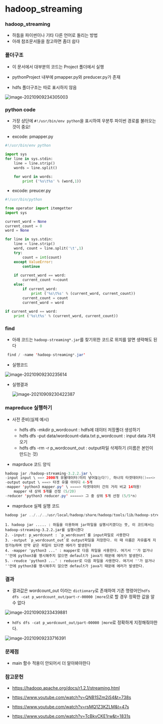 # hadoop_streaming

### hadoop_streaming

- 하둡을 파이썬이나 기타 다른 언어로 돌리는 방법
- 아래 참조문서들을 참고하면 좀더 쉽다



### 폴더구조

- 이 문서에서 대부분의 코드는 Project 폴더에서 실행

- pythonProject 내부에 pmapper.py와 preducer.py가 존재
- hdfs 폴더구조는 따로 표시하지 않음

![image-20210909234305003](C:\Users\multicampus\AppData\Roaming\Typora\typora-user-images\image-20210909234305003.png)



### python code

- 가장 상단에 `#!/usr/bin/env python`을 표시하여 우분투 파이썬 경로를 불러오는 것이 중요!

- excode:  pmapper.py

```python
#!/usr/bin/env python

import sys
for line in sys.stdin:
	line = line.strip()
	words = line.split()
	
	for word in words:
		print ('%s\t%s' % (word,1))

```

- excode: preucer.py

```python
#!/usr/bin/python

from operator import itemgetter
import sys

current_word = None
current_count = 0
word = None

for line in sys.stdin:
	line = line.strip()
	word, count = line.split('\t',1)
	try:
		count = int(count)
	except ValueError:
		continue
		
	if current_word == word:
		current_count +=count
	else:
		if current_word:
			print ('%s\t%s' % (current_word, current_count))
		current_count = count
		current_word = word
		
if current_word == word:
	print ('%s\t%s' % (current_word, current_count))
```



### find

- 아래 코드는 `hadoop-streaming*.jar`를 찾기위한 코드로 위치를 알면 생략해도 된다

```java
 find / -name 'hadoop-streaming*.jar'
```

- 실행코드

![image-20210909230235614](C:\Users\multicampus\AppData\Roaming\Typora\typora-user-images\image-20210909230235614.png)

- 실행결과

  ![image-20210909230422387](C:\Users\multicampus\AppData\Roaming\Typora\typora-user-images\image-20210909230422387.png)



### mapreduce 실행하기

- 사전 준비(실제 예시)

  - hdfs dfs -mkdir p_wordcount : hdfs에 데이터 저장폴더 생성하기
  - hdfs dfs -put data/wordcount-data.txt p_wordcount : input data 가져오기
  - hdfs dfs -rm -r p_wordcount_out : output파일 삭제하기 (이름은 본인이 만드는 것)

  

- maprduce 코드 양식

```java
hadoop jar /hadoop-streaming-3.2.2.jar \
-input input \ ==> 2000개 유물데이터(미리 넣어놓는다?), 하나의 타겟데이터()==<>
-output output \ ===> 타겟 유물 아이디 4-5개
-mapper 'python3 mapper.py' \ ====> 타겟데이터 간의 거리 비교 14차원!
    mapper 내 상위 5개를 선정 (5/20)
-reducer 'python3 reducer.py' =====> 그 중 상위 5개 선정 (5/5*n)
```



- maprduce 실제 실행 코드

```java
hadoop jar ../../../usr/local/hadoop/share/hadoop/tools/lib/hadoop-streaming-3.2.2.jar -input p_wordcount -output p_wordcount_out -mapper 'python3 ../pythonProject/pmapper.py' -reducer 'python3 ../pythonProject/preducer.py'
```

	1. hadoop jar ..... : 하둡을 이용하여 jar파일을 실행시키겠다는 뜻, 이 코드에서는hadoop-streaming-3.2.2.jar를 실행시켰다 
	2. -input: p_wordcount : `p_wordcount`를 input파일로 사용한다
	3. -output `p_wordcount_out`로 output파일을 저장한다. 이 때 이름은 자유롭게 지정가능하며 만약 같은 파일이 있다면 에러가 발생한다
	4. -mapper 'python3 ...' : mapper로 다음 파일을 사용한다. 여기서 ''가 없거나 ''안에 python3를 명시해주지 않으면 default가 java기 때문에 에러가 발생한다.  
	5. -reudce 'python3 ...' : reducer로 다음 파일을 사용한다. 여기서 ''가 없거나 ''안에 python3를 명시해주지 않으면 default가 java기 때문에 에러가 발생한다.  



### 결과

- 결과값은 wordcount_out 이라는 `dictionary`로 존재하여 기존 명령어인`hdfs dfs -cat p_wordcount_out/part-r-00000 |more`으로 할 경우 정확한 값을 알 수 없다

![image-20210909233439881](C:\Users\multicampus\AppData\Roaming\Typora\typora-user-images\image-20210909233439881.png)

- `hdfs dfs -cat p_wordcount_out/part-00000 |more`로 정확하게 지정해줘야한다.

![image-20210909233716391](C:\Users\multicampus\AppData\Roaming\Typora\typora-user-images\image-20210909233716391.png)



### 문제점

- main 함수 적용이 안되어서 더 알아봐야한다



### 참고문헌

- https://hadoop.apache.org/docs/r1.2.1/streaming.html

- https://www.youtube.com/watch?v=QNB1SZm2jS4&t=738s
- https://www.youtube.com/watch?v=rsMQ1Z3KZLM&t=47s
- https://www.youtube.com/watch?v=TcBkvCKE1rw&t=1831s
